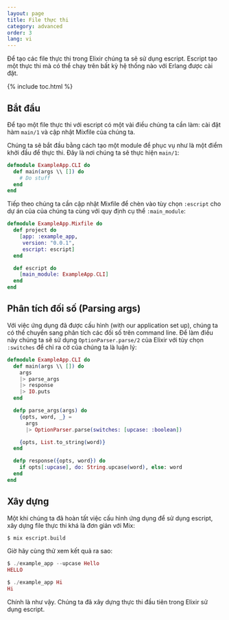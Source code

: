 ```yaml
---
layout: page
title: File thực thi
category: advanced
order: 3
lang: vi
---
```


Để tạo các file thực thi trong Elixir chúng ta sẽ sử dụng escript. Escript tạo một thực thi mà có thể chạy trên bất kỳ hệ thống nào với Erlang được cài đặt. 

{% include toc.html %}

## Bắt đầu

Để tạo một file thực thi với escript có một vài điều chúng ta cần làm: cài đặt hàm `main/1` và cập nhật Mixfile của chúng ta.

Chúng ta sẽ bắt đầu bằng cách tạo một module để phục vụ như là một điểm khởi đầu để thực thi. Đây là nơi chúng ta sẽ thực hiện `main/1`:

```elixir
defmodule ExampleApp.CLI do
  def main(args \\ []) do
    # Do stuff
  end
end
```

Tiếp theo chúng ta cần cập nhật Mixfile để chèn vào tùy chọn `:escript` cho dự án của của chúng ta cùng với quy định cụ thể `:main_module`:

```elixir
defmodule ExampleApp.Mixfile do
  def project do
    [app: :example_app,
     version: "0.0.1",
     escript: escript]
  end

  def escript do
    [main_module: ExampleApp.CLI]
  end
end
```

## Phân tích đối số (Parsing args)

Với việc ứng dụng đã được cấu hình (with our application set up), chúng ta có thể chuyển sang phân tích các đối số trên command line. Để làm điều này chúng ta sẽ sử dụng `OptionParser.parse/2` của Elixir với tùy chọn `:switches` để chỉ ra cờ của chúng ta là luận lý: 

```elixir
defmodule ExampleApp.CLI do
  def main(args \\ []) do
    args
    |> parse_args
    |> response
    |> IO.puts
  end

  defp parse_args(args) do
    {opts, word, _} =
      args
      |> OptionParser.parse(switches: [upcase: :boolean])

    {opts, List.to_string(word)}
  end

  defp response({opts, word}) do
    if opts[:upcase], do: String.upcase(word), else: word
  end
end
```

## Xây dựng

Một khi chúng ta đã hoàn tất việc cấu hình ứng dụng để sử dụng escript, xây dựng file thực thi khá là đơn giản với Mix:

```elixir
$ mix escript.build
```

Giờ hãy cùng thử xem kết quả ra sao:

```elixir
$ ./example_app --upcase Hello
HELLO

$ ./example_app Hi
Hi
```

Chính là như vậy. Chúng ta đã xây dựng thực thi đầu tiên trong Elixir sử dụng escript.
